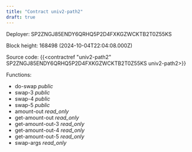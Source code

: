 ```yaml
---
title: "Contract univ2-path2"
draft: true
---
```

Deployer: SP2ZNGJ85ENDY6QRHQ5P2D4FXKGZWCKTB2T0Z55KS


 



Block height: 168498 (2024-10-04T22:04:08.000Z)

Source code: {{<contractref "univ2-path2" SP2ZNGJ85ENDY6QRHQ5P2D4FXKGZWCKTB2T0Z55KS univ2-path2>}}

Functions:

* do-swap _public_
* swap-3 _public_
* swap-4 _public_
* swap-5 _public_
* amount-out _read_only_
* get-amount-out _read_only_
* get-amount-out-3 _read_only_
* get-amount-out-4 _read_only_
* get-amount-out-5 _read_only_
* swap-args _read_only_
